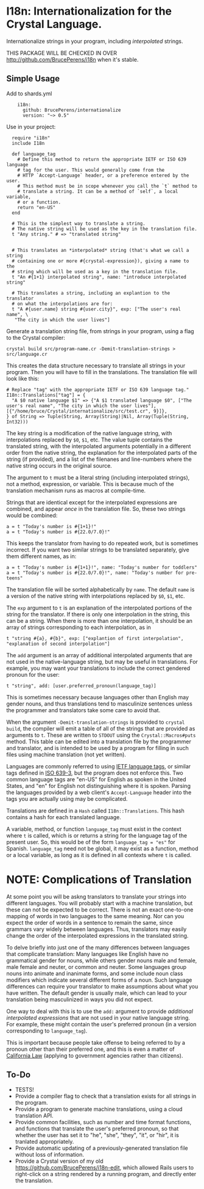 # I18n: Internationalization for the Crystal Language.
Internationalize strings in your program, including *interpolated* strings.

THIS PACKAGE WILL BE CHECKED IN OVER http://github.com/BrucePerens/i18n when
it's stable.
## Simple Usage
Add to shards.yml
```
    i18n:
      github: BrucePerens/internationalize
      version: "~> 0.5"
```

Use in your project:
```crystal
  require "i18n"
  include I18n

  def language_tag
    # Define this method to return the appropriate IETF or ISO 639 language
    # tag for the user. This would generally come from the
    # HTTP `Accept-Language` header, or a preference entered by the user.
    # This method must be in scope whenever you call the `t` method to
    # translate a string. It can be a method of `self`, a local variable,
    # or a function.
    return "en-US"
  end

  # This is the simplest way to translate a string.
  # The native string will be used as the key in the translation file.
  t "Any string." # => "translated string"

  
  # This translates an *interpolated* string (that's what we call a string
  # containing one or more #{crystal-expression}), giving a name to the
  # string which will be used as a key in the translation file.
  t "An #{1+1} interpolated string", name: "introduce interpolated string"

  # This translates a string, including an explantion to the translator
  # on what the interpolations are for:
  t "A #{user.name} string #{user.city}", exp: ["The user's real name", \
   "The city in which the user lives"]
```

Generate a translation string file, from strings
in your program, using a flag to the Crystal compiler:
```shell
crystal build src/program-name.cr -Demit-translation-strings > src/language.cr
```
This creates the data structure necessary to translate all strings in your
program. Then you will have to fill in the translations. The translation file
will look like this:
```crystal
# Replace "tag" with the appropriate IETF or ISO 639 language tag."
I18n::Translations["tag"] = {
  "A $0 native language $1" => {"A $1 translated language $0", ["The user's real name", "The city in which the user lives"], [{"/home/bruce/Crystal/internationalize/src/test.cr", 9}]},
} of String => Tuple(String, Array(String)|Nil, Array(Tuple(String, Int32)))
```
The key string is a modification of the native language string, with
interpolations replaced by `$0`, `$1`, etc. The value tuple contains the
translated string, with the interpolated arguments potentially in a
different order from the native string, the explanation for the interpolated
parts of the string (if provided), and a list of the filenanes and line-numbers
where the native string occurs in the original source.

The argument to `t` must be a literal string (including interpolated strings),
not a method, expression, or variable. This is because much of the
translation mechanism runs as macros at compile-time.

Strings that are identical except for the interpolated expressions are
combined, and appear *once* in the translation file.
So, these two strings would be combined:
```crystal
a = t "Today's number is #{1+1}!"
a = t "Today's number is #{22.0/7.0}!"
```
This keeps the translator from having to do repeated work, but is sometimes
incorrect. If you want two similar strings to be translated separately, give
them different names, as in:
```crystal
a = t "Today's number is #{1+1}!", name: "Today's number for toddlers"
a = t "Today's number is #{22.0/7.0}!", name: "Today's number for pre-teens"
```
The translation file will be sorted alphabetically by `name`. The default `name`
is a version of the native string with interpolations replaced by `$0`, `$1`,
etc.

The `exp` argument to `t` is an explanation of the interpolated portions of
the string for the translator. If there is only one interpolation in the
string, this can be a string. When there is more than one interpolation, it
should be an array of strings corresponding to each interpolation, as in
```crystal
t "string #{a}, #{b}", exp: ["explantion of first interpolation", "explanation of second interpolation"]
```
The `add` argument is an array of additional interpolated arguments that are
not used in the native-language string, but may be useful in translations. For
example, you may want your translations to include the correct gendered
pronoun for the user:
```crystal
t "string", add: [user.preferred_pronoun(language_tag)]
```
This is sometimes necessary because languages other than English may gender
nouns, and thus translations tend to masculinize sentences unless the
programmer and translators take some care to avoid that.

When the argument `-Demit-translation-strings` is provided to
`crystal build`,
the compiler will emit a table of all of the strings that are provided
as arguments to `t`.
These are written to `STDOUT` using the `Crystal::Macros#puts` method.
This table can be edited into a translation file by the
programmer and translator, and is intended to be used by a program for
filling in such files using machine translation (not yet written).

Languages are commonly referred to using
[IETF language tags](https://en.wikipedia.org/wiki/IETF_language_tag),
or similar tags defined in [ISO 639-3](https://en.wikipedia.org/wiki/ISO_639-3),
but the program does not enforce this. Two common
language tags are "en-US" for English as spoken in the United States, and
"en" for English not distinguishing where it is spoken. Parsing the languages
provided by a web client's `Accept-Language` header into the tags you are
actually using may be complicated.

Translations are defined in a `Hash` called `I18n::Translations`.
This hash contains a hash for each translated language.

A variable, method, or function `language_tag` must exist in the context where
`t` is called, which is or returns a
string for the language tag of the present user. So, this would be of
the form `language_tag = "es"` for Spanish.
`language_tag` need not be global, it may exist
as a function, method or a local variable, as long as it is defined in all
contexts
where `t` is called.

# NOTE: Complications of Translation

At some point you will be askng translators to translate your strings
into different languages. You will probably start with a machine
translation, but these can not be expected to be correct.
There is not an exact one-to-one mapping of words in two languages to the
same meaning. Nor can you expect the order of words in a sentence to remain
the same, since grammars vary widely between languages. Thus, translators may
easily change the order of the interpolated expressions in the translated
string.

To delve briefly into just one of the many differences between languages
that complicate translation:
Many languages like English have no grammatical gender for nouns, while
others gender nouns male and female, male female and neuter, or common
and neuter. Some languages group nouns into animate and inanimate forms,
and some include noun class modifiers which indicate several different
forms of a noun. Such language differences can
require your translator to make assumptions about what you have
written. The default gender is usually male, which can lead to your
translation being masculinized in ways you did not expect.

One way to deal with this is to use the `add:` argument to provide
*additional interpolated expressions*
that are not used in your native language string. For example, these
might contain the user's preferred pronoun (in a version corresponding
to `language_tag`).

This is important because people take offense to being referred to by
a pronoun other than their preferred one,
and this is even a matter of [California Law](https://leginfo.legislature.ca.gov/faces/billNavClient.xhtml?bill_id=201720180SB179) (applying to government agencies rather than citizens).

## To-Do
* TESTS!
* Provide a compiler flag to check that a translation exists for all strings
in the program.
* Provide a program to generate machine translations, using a cloud translation
API.
* Provide common facilities, such as number and time format functions,
and functions that translate the user's preferred pronoun, so that whether
the user has set it to "he", "she", "they", "it", or "hir", it is tranlated
appropriately.
* Provide automatic updating of a previously-generated translation file
without loss of information.
* Provide a Crystal version of my old
https://github.com/BrucePerens/i18n-edit, which
allowed Rails users to right-click on a string rendered by a running program,
and directly enter the translation.
